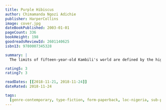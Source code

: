 ```yaml
---
title: Purple Hibiscus
author: Chimamanda Ngozi Adichie
publisher: HarperCollins
image: cover.jpg
dateBookPublished: 2003-01-01
pageCount: 336
bookHeight: 198
goodreadsReviewId: 2601140625
isbn13: 9780007345328

summary: |
  The limits of fifteen-year-old Kambili's world are defined by the high walls of her family estate and the dictates of her fanatically religious father. Her life is regulated by schedules: prayer, sleep, study, prayer. When Nigeria is shaken by a military coup, Kambili's father, involved mysteriously in the political crisis, sends her to live with her aunt. In this house, noisy and full of laughter, she discovers life and love - and a terrible, bruising secret deep within her family. This extraordinary debut novel from Chimamanda Ngozi Adichie, author of 'Half of a Yellow Sun', is about the blurred lines between the old gods and the new, childhood and adulthood, love and hatred - the grey spaces in which truths are revealed and real life is lived.

rating5: 3
rating7: 3

readDates: [[2018-11-21, 2018-11-24]]
dateRated: 2018-11-24

tags:
  [genre-contemporary, type-fiction, form-paperback, loc-nigeria, sub-poverty]
---
```

